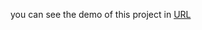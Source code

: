 you can see the demo of this project in [URL](https://hosein-roozbahani.github.io/Animation-s-Website/)

